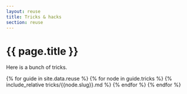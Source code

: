 ```yaml
---
layout: reuse
title: Tricks & hacks
section: reuse
---
```


# {{ page.title }}

Here is a bunch of tricks.


{% for guide in site.data.reuse %}
{% for node in guide.tricks %}
{% include_relative tricks/{{node.slug}}.md %}
{% endfor %}
{% endfor %}
